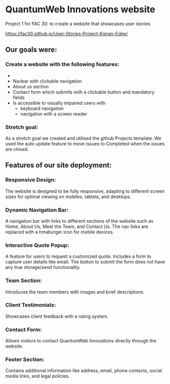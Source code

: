 # QuantumWeb Innovations website
Project 1 for FAC 30: to create a website that showcases user stories

 https://fac30.github.io/User-Stories-Project-Kieran-Egbe/

 ## Our goals were:
 ### Create a website with the following features:

 - 
 - Navbar with clickable navigation
 - About us section
 - Contact form which submits with a clickable button and mandatory fields
 - Is accessible to visually impaired users with
    - keyboard navigation
    - navigation with a screen reader

 ### Stretch goal:
 As a stretch goal we created and utilised the github Projects template.  We used the auto update feature to move issues to Completed when the issues are closed.

## Features of our site deployment:

### Responsive Design: 
The website is designed to be fully responsive, adapting to different screen sizes for optimal viewing on mobiles, tablets, and desktops.

### Dynamic Navigation Bar: 
A navigation bar with links to different sections of the website such as Home, About Us, Meet the Team, and Contact Us.  The nav links are replaced with a hmaburger icon for mobile devices.

### Interactive Quote Popup: 
A feature for users to request a customized quote. Includes a form to capture user details like email.  The button to submit the form does not have any true storage/send functionality.

### Team Section: 
Introduces the team members with images and brief descriptions.

### Client Testimonials: 
Showcases client feedback with a rating system.

### Contact Form: 
Allows visitors to contact QuantumWeb Innovations directly through the website.

### Footer Section: 
Contains additional information like address, email, phone contacts, social media links, and legal policies.

